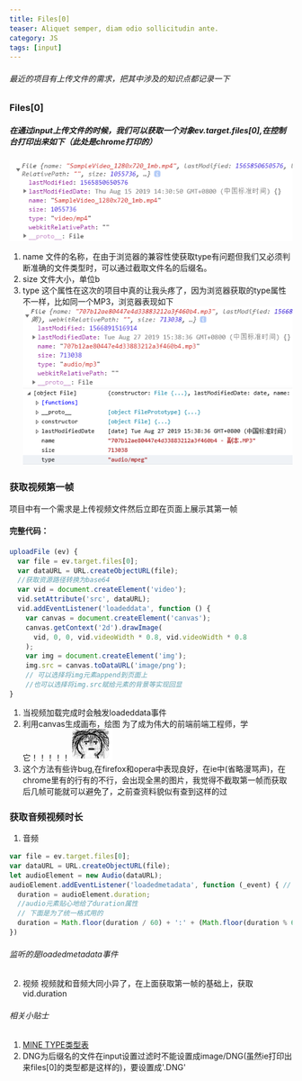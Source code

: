 ```yaml
---
title: Files[0]
teaser: Aliquet semper, diam odio sollicitudin ante.
category: JS
tags: [input]
---
```


###### 最近的项目有上传文件的需求，把其中涉及的知识点都记录一下
### Files[0]
##### 在通过input上传文件的时候，我们可以获取一个对象ev.target.files[0],在控制台打印出来如下（此处是chrome打印的）
![mp4 files[0]-chrome](/i/images/files[0]/webkit-mp4.png)
1. name
文件的名称，在由于浏览器的兼容性使获取type有问题但我们又必须判断准确的文件类型时，可以通过截取文件名的后缀名。
2. size
文件大小，单位b
3. type
这个属性在这次的项目中真的让我头疼了，因为浏览器获取的type属性不一样，比如同一个MP3，浏览器表现如下
![mp3 files[0]-chrome](/i/images/files[0]/webkit-mp3.png)
![mp3 files[0]-ie](/i/images/files[0]/ms-mp3.png)
### 获取视频第一帧
项目中有一个需求是上传视频文件然后立即在页面上展示其第一帧
#### 完整代码：
```javascript
uploadFile (ev) {
  var file = ev.target.files[0];
  var dataURL = URL.createObjectURL(file);
  //获取资源路径转换为base64
  var vid = document.createElement('video');
  vid.setAttribute('src', dataURL);
  vid.addEventListener('loadeddata', function () {
    var canvas = document.createElement('canvas');
    canvas.getContext('2d').drawImage(
      vid, 0, 0, vid.videoWidth * 0.8, vid.videoWidth * 0.8
    );
    var img = document.createElement('img');
    img.src = canvas.toDataURL('image/png');
    // 可以选择将img元素append到页面上
    //也可以选择将img.src赋给元素的背景等实现回显
}
```
1. 当视频加载完成时会触发loadeddata事件
2. 利用canvas生成画布，绘图
   为了成为伟大的前端前端工程师，学它！！！！！
   ![](/i/images/files[0]/1.jpg)
3. 这个方法有些许bug,在firefox和opera中表现良好，在ie中(省略漫骂声)，在chrome里有的行有的不行，会出现全黑的图片，我觉得不截取第一帧而获取后几帧可能就可以避免了，之前查资料貌似有查到这样的过

### 获取音频视频时长
1. 音频
  ```javascript
  var file = ev.target.files[0];
  var dataURL = URL.createObjectURL(file);
  let audioElement = new Audio(dataURL);
  audioElement.addEventListener('loadedmetadata', function (_event) { // 获取音频的时长
    duration = audioElement.duration;
    //audio元素贴心地给了duration属性
    // 下面是为了统一格式用的
    duration = Math.floor(duration / 60) + ':' + (Math.floor(duration % 60) > 9 ? Math.floor(duration % 60) : '0' +  Math.floor(duration % 60))
  })
  ```
###### 监听的是loadedmetadata事件
2. 视频
视频就和音频大同小异了，在上面获取第一帧的基础上，获取vid.duration

###### 相关小贴士
1. [MINE TYPE类型表][minetype]
2. DNG为后缀名的文件在input设置过滤时不能设置成image/DNG(虽然ie打印出来files[0]的类型都是这样的)，要设置成'.DNG'

[minetype]: https://www.w3school.com.cn/media/media_mimeref.asp

